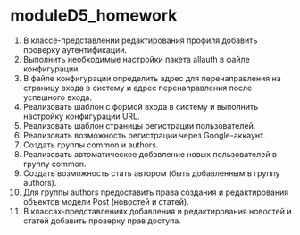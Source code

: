 # moduleD5_homework

1. В классе-представлении редактирования профиля добавить проверку аутентификации.
2. Выполнить необходимые настройки пакета allauth в файле конфигурации.
3. В файле конфигурации определить адрес для перенаправления на страницу входа в систему и адрес перенаправления после успешного входа.
4. Реализовать шаблон с формой входа в систему и выполнить настройку конфигурации URL.
5. Реализовать шаблон страницы регистрации пользователей.
6. Реализовать возможность регистрации через Google-аккаунт.
7. Создать группы common и authors.
8. Реализовать автоматическое добавление новых пользователей в группу common.
9. Создать возможность стать автором (быть добавленным в группу authors).
10. Для группы authors предоставить права создания и редактирования объектов модели Post (новостей и статей).
11. В классах-представлениях добавления и редактирования новостей и статей добавить проверку прав доступа.

